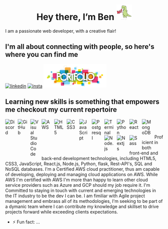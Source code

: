 <h1 align="center">Hey there, I’m Ben <img src="./hello_gif.gif" width=auto, height=50px></h1>

I am a passionate web developer, with a creative flair!

<h2>I'm all about connecting with people, so here's where you can find me</h2>

[<img src="https://www.svgrepo.com/show/382726/linkedin-linked-in.svg" alt="linkedin" width="63px">](https://www.linkedin.com/in/benjamin-davies-77b05729b/) 
[<img src="https://www.svgrepo.com/show/452229/instagram-1.svg" alt="insta" width="70px">](https://www.instagram.com/b3n.davies/)
[<img src="./port.webp" width=200px, height=auto>](http://google.com.au)

<h2>Learning new skills is something that empowers me checkout my current 
repertoire</h2>

<img align="left" alt="Discord" width="30px" src="https://www.svgrepo.com/show/343548/discord-communication-interaction-message-network.svg" style="padding-right:10px;" />
<img align="left" alt="GitHub" width="30px" src="https://www.svgrepo.com/show/475654/github-color.svg" style="padding-right:10px;" />
<img align="left" alt="Visual Studio Code" width="26px" src="https://cdn.jsdelivr.net/gh/devicons/devicon/icons/vscode/vscode-original.svg" style="padding-right:10px;" />
<img align="left" alt="AWS" width="30px" src="https://www.svgrepo.com/show/448266/aws.svg" style="padding-right:10px;"/>
<img align="left" alt="HTML5" width="30px" src="https://cdn.jsdelivr.net/gh/devicons/devicon/icons/html5/html5-original.svg" style="padding-right:10px;" />
<img align="left" alt="CSS3" width="30px" src="https://cdn.jsdelivr.net/gh/devicons/devicon/icons/css3/css3-original.svg" style="padding-right:10px;" />
<img align="left" alt="JavaScript" width="30px" src="https://cdn.jsdelivr.net/gh/devicons/devicon/icons/javascript/javascript-original.svg" style="padding-right:10px;" /> 
<img align="left" alt="Postgresql" width="30px" src="https://www.svgrepo.com/show/354200/postgresql.svg" style="padding-right:10px;" /> 
<img align="left" alt="Terminal" width="30px" src="https://www.svgrepo.com/show/336126/terminal.svg" style="padding-right:10px;" />
<img align="left" alt="Python" width="30px" src="https://www.svgrepo.com/show/452091/python.svg" style="padding-right:10px;" />
<img align="left" alt="React" width="30px" src="https://cdn.jsdelivr.net/gh/devicons/devicon/icons/react/react-original.svg" style="padding-right:10px;" />
<img align="left" alt="MongoDB" width="30px" src="https://cdn.jsdelivr.net/gh/devicons/devicon/icons/mongodb/mongodb-original.svg" style="padding-right:10px;" />
<img align="left" alt="Node.js" width="30px" src="https://cdn.jsdelivr.net/gh/devicons/devicon/icons/nodejs/nodejs-original.svg" style="padding-right:10px;" />
<img align="left" alt="Nextjs" width="30px" src="https://www.svgrepo.com/show/342062/next-js.svg" style="padding-right:10px;" />
<img align="left" alt="Sass" width="30px" src="https://cdn.jsdelivr.net/gh/devicons/devicon/icons/sass/sass-original.svg" style="padding-right:10px;"/><br><br>

<p> 
Proficient in both front-end and back-end development technologies, including HTML5, CSS3, JavaScript, React.js, Node.js, Python, flask, Rest-API's, SQL and NoSQL databases. I'm a Certified AWS cloud practitioner, thus am capable of developing, deploying and managing cloud applications on AWS. While AWS I'm certified with AWS I'm more than happy to learn other cloud service providers such as Azure and GCP should my job require it. I'm Committed to staying in touch with current and emerging technologies in the IT industry to be the dev I can be. I am fimiliar with Agile project management and embrass all of its methodologies, I'm seeking to be part of a dymanic team where I can contribute my knowledge and skillset to drive projects forward while exceeding clients expectations.
</p> 

- ⚡ Fun fact: ...

<!---
BenDavies1218/BenDavies1218 is a ✨ special ✨ repository because its `README.md` (this file) appears on your GitHub profile.
You can click the Preview link to take a look at your changes.
--->
